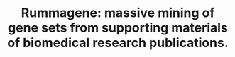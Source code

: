 ---
authors: Clarke DJB; Marino GB; Deng EZ; Xie Z; Evangelista JE; Ma'ayan A
carousel: false
doi: 10.1038/s42003-024-06177-7
featured: false
issue: '1'
journal: Communications Biology
keywords: '["Databases, Factual", "Data Mining", "Gene Expression Regulation", "Mammals",
  "Biomedical Research", "Software", "Animals"]'
landmark: false
layout: ../../layouts/Publication.astro
page: '482'
pmcid: PMC11032387
pmid: 38643247
title: 'Rummagene: massive mining of gene sets from supporting materials of biomedical
  research publications.'
volume: '7'
year: 2024

---